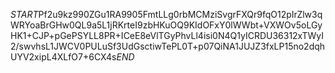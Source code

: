 $START$Pf2u9kz990ZGu1RA9905FmtLLg0rbMCMziSvgrFXQr9fqO12pIrZlw3qWRYoaBrGHw0QL9a5L1jRKrteI9zbHKuOQ9KIdOFxY0lWWbt+VXWOv5oLGyHK1+CJP+pGePSYLL8PR+ICeE8eVlTGyPhvLl4isi0N4Q1yICRDU36312xTWyI2/swvhsL1JWCV0PULuSf3UdGsctiwTePL0T+p07QiNA1JUJZ3fxLP15no2dqhUYV2xipL4XLfO7+6CX4s$END$
